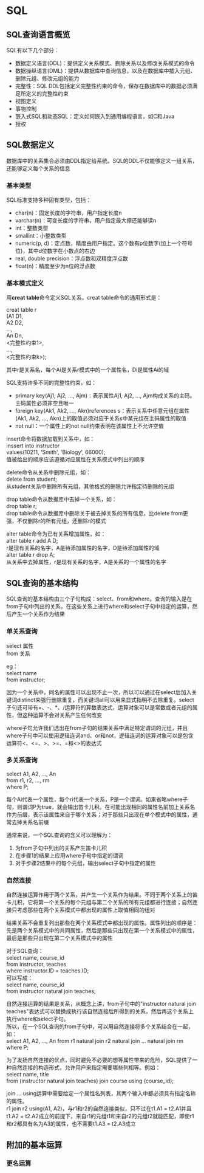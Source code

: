 # SQL

## SQL查询语言概览

SQL有以下几个部分：

- 数据定义语言(DDL)：提供定义关系模式、删除关系以及修改关系模式的命令
- 数据操纵语言(DML)：提供从数据库中查询信息，以及在数据库中插入元组、删除元组、修改元组的能力
- 完整性：SQL DDL包括定义完整性约束的命令，保存在数据库中的数据必须满足所定义的完整性约束
- 视图定义
- 事物控制
- 嵌入式SQL和动态SQL：定义如何嵌入到通用编程语言，如C和Java
- 授权

## SQL数据定义

数据库中的关系集合必须由DDL指定给系统。SQL的DDL不仅能够定义一组关系，还能够定义每个关系的信息

### 基本类型

SQL标准支持多种固有类型，包括：

- char(n)：固定长度的字符串，用户指定长度n
- varchar(n)：可变长度的字符串，用户指定最大擦还能够读n
- int：整数类型
- smallint：小整数类型
- numeric(p, d)：定点数，精度由用户指定。这个数有p位数字(加上一个符号位)，其中d位数字在小数点的右边
- real, double precision：浮点数和双精度浮点数
- float(n)：精度至少为n位的浮点数

### 基本模式定义

用**creat table**命令定义SQL关系，creat table命令的通用形式是：

creat table r  
    (A1 D1,  
    A2 D2,  
    ...,  
    An Dn,  
    <完整性约束1>,  
    ...,  
    <完整性约束k>);

其中r是关系名，每个Ai是关系r模式中的一个属性名，Di是属性Ai的域

SQL支持许多不同的完整性约束，如：

- primary key(Aj1, Aj2, ..., Ajm)：表示属性Aj1, Aj2, ..., Ajm构成关系的主码。主码属性必须非空且唯一
- foreign key(Ak1, Ak2, ..., Akn)references s：表示关系中任意元组在属性(Ak1, Ak2, ..., Akn)上的取值必须对应于关系s中某元组在主码属性的取值
- not null：一个属性上的not null约束表明在该属性上不允许空值

insert命令将数据加载到关系中，如：  
inssert into instructor  
    values(10211, 'Smith', 'Biology', 66000);  
值被给出的顺序应该遵循对应属性在关系模式中列出的顺序

delete命令从关系中删除元组，如：  
delete from student;  
从student关系中删除所有元组，其他格式的删除允许指定待删除的元组

drop table命令从数据库中去掉一个关系，如：  
drop table r;  
drop table命令从数据库中删除关于被去掉关系的所有信息，比delete from更强，不仅删除r的所有元组，还删除r的模式

alter table命令为已有关系增加属性，如：  
alter table r add A D;  
r是现有关系的名字，A是待添加属性的名字，D是待添加属性的域  
alter table r drop A;  
从关系中去掉属性，r是现有关系的名字，A是关系的一个属性的名字

## SQL查询的基本结构

SQL查询的基本结构由三个子句构成：select、from和where。查询的输入是在from子句中列出的关系，在这些关系上进行where和select子句中指定的运算，然后产生一个关系作为结果

### 单关系查询

select 属性  
from 关系

eg：  
select name  
from instructor;

因为一个关系中，同名的属性可以出现不止一次，所以可以通过在select后加入关键词distinct来强行删除重复，而关键词all可以用来显式指明不去除重复。select子句还可带有+、-、*、/运算符的算数表达式，运算对象可以是常数或者元组的属性，但这种运算不会对关系产生任何改变

where子句允许我们选出在from子句的结果关系中满足特定谓词的元组，并且where子句中可以使用逻辑连词and、or和not，逻辑连词的运算对象可以是包含运算符<、<=、>、>=、=和<>的表达式

### 多关系查询

select A1, A2, ..., An  
from r1, r2, ..., rm  
where P;

每个Ai代表一个属性，每个ri代表一个关系，P是一个谓词。如果省略where子句，则谓词P为true，就会输出笛卡儿积。在可能出现相同的属性名前加上关系名作为前缀，表示该属性来自于哪个关系；对于那些只出现在单个模式中的属性，通常去掉关系名前缀

通常来说，一个SQL查询的含义可以理解为：

1. 为from子句中列出的关系产生笛卡儿积
2. 在步骤1的结果上应用where子句中指定的谓词
3. 对于步骤2结果中的每个元组，输出select子句中指定的属性

### 自然连接

自然连接运算作用于两个关系，并产生一个关系作为结果。不同于两个关系上的笛卡儿积，它将第一个关系的每个元组与第二个关系的所有元组都进行连接；自然连接只考虑那些在两个关系模式中都出现的属性上取值相同的组对

结果关系不会重复列出那些在两个关系模式中都出现的属性。属性列出的顺序是：先是两个关系模式中的共同属性，然后是那些只出现在第一个关系模式中的属性，最后是那些只出现在第二个关系模式中的属性

对于SQL查询：  
select name, course_id  
from instructor, teaches  
where instructor.ID = teaches.ID;  
可以写成：  
select name, course_id  
from instructor natural join teaches;

自然连接运算的结果是关系，从概念上讲，from子句中的"instructor natural join teaches"表达式可以替换成执行该自然连接后所得到的关系，然后再这个关系上执行where和select子句。  
所以，在一个SQL查询的from子句中，可以用自然连接将多个关系结合在一起，如：  
select A1, A2, ..., An
from r1 natural join r2 natural join ... natural join rm  
where P;

为了发扬自然连接的优点，同时避免不必要的想等属性带来的危险，SQL提供了一种自然连接的构造形式，允许用户来指定需要哪些列相等。例如：  
select name, title  
from (instructor natural join teaches) join course using (course_id);

join ... using运算中需要给定一个属性名列表，其两个输入中都必须具有指定名称的属性。  
r1 join r2 using(A1, A2)，与r1和r2的自然连接类似，只不过在t1.A1 = t2.A1并且t1.A2 = t2.A2成立的前提下，来自r1的元组t1和来自r2的元组t2就能匹配，即使r1和r2都具有名为A3的属性，也不需要t1.A3 = t2.A3成立

## 附加的基本运算

### 更名运算

